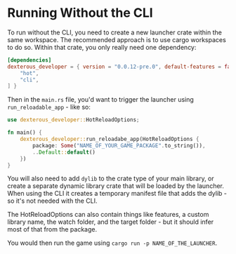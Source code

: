 # Running Without the CLI

To run without the CLI, you need to create a new launcher crate within the same workspace. The recommended approach is to use cargo workspaces to do so. Within that crate, you only really need one dependency:

```toml
[dependencies]
dexterous_developer = { version = "0.0.12-pre.0", default-features = false, features = [
    "hot",
    "cli",
] }
```

Then in the `main.rs` file, you'd want to trigger the launcher using `run_reloadable_app` - like so:

```rust
use dexterous_developer::HotReloadOptions;

fn main() {
    dexterous_developer::run_reloadabe_app(HotReloadOptions {
        package: Some("NAME_OF_YOUR_GAME_PACKAGE".to_string()),
        ..Default::default()
    })
}
```

You will also need to add `dylib` to the crate type of your main library, or create a separate dynamic library crate that will be loaded by the launcher. When using the CLI it creates a temporary manifest file that adds the dylib - so it's not needed with the CLI.

The HotReloadOptions can also contain things like features, a custom library name, the watch folder, and the target folder - but it should infer most of that from the package.

You would then run the game using `cargo run -p NAME_OF_THE_LAUNCHER`.
